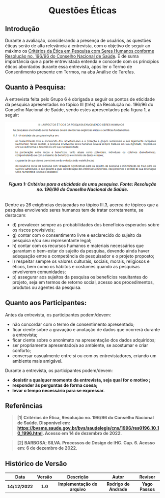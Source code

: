 <h1 align="center">Questões Éticas</h1>
 
## Introdução
Durante a avaliação, considerando a presença de usuários, as questões éticas serão de alta relevância à entrevista, com o objetivo de seguir ao máximo os [Critérios da Ética em Pesquisa com Seres Humanos conforme Resolução no. 196/96 do Conselho Nacional de Saúde](https://bvsms.saude.gov.br/bvs/saudelegis/cns/1996/res0196_10_10_1996.html). É de suma importância que a parte entrevistada entenda e concorde com os princípios éticos abordados durante essa entrevista, após ler o Termo de Consentimento presente em Termos, na aba Análise de Tarefas.

## Quanto à Pesquisa:
A entrevista feita pelo Grupo 6 é obrigada a seguir os pontos de eticidade da pesquisa apresentados no tópico III (três) da Resolução no. 196/96 do Conselho Nacional de Saúde, sendo estes apresentados pela figura 1, a seguir:

!["Aspectos éticos da pesquisa envolvendo seres humanos"](./images_planejamento/etc_1.png)
<figcaption align='center'>
   <h6><b>Figura 1: Critérios para a eticidade de uma pesquisa. Fonte: Resolução no. 196/96 do Conselho Nacional de Saúde.</b></h6>
</figcaption>
</center>

Dentre as 26 exigências destacadas no tópico III.3, acerca de tópicos que a pesquisa envolvendo seres humanos tem de tratar corretamente, se destacam:
<ul>
  <li>d) prevalecer sempre as probabilidades dos benefícios esperados sobre os riscos previsíveis; </li>
  <li>g) contar com o consentimento livre e esclarecido do sujeito da pesquisa e/ou seu representante legal;
  <li>h) contar com os recursos humanos e materiais necessários que garantam o bem-estar do sujeito da pesquisa, devendo ainda haver adequação entre a competência do pesquisador e o projeto proposto;
  <li>l) respeitar sempre os valores culturais, sociais, morais, religiosos e éticos, bem como os hábitos e costumes quando as pesquisas envolverem comunidades;
  <li>p) assegurar aos sujeitos da pesquisa os benefícios resultantes do projeto, seja em termos de retorno social, acesso aos procedimentos, produtos ou agentes da pesquisa.</li>
</ul>

## Quanto aos Participantes:
Antes da entrevista, os participantes podem/devem:
<ul>
  <li>não concordar com o termo de consentimento apresentado; </li>
  <li>ficar ciente sobre a gravação e anotação de dados que ocorrerá durante a entrevista;
  <li>ficar ciente sobre o anonimato na apresentação dos dados adquiridos;
  <li>ser propriamente apresentado/a ao ambiente, se acostumar e criar conforto;
  <li>conversar casualmente entre si ou com os entrevistadores, criando um ambiente mais amigável.</li>
</ul>

Durante a entrevista, os participantes podem/devem:
<ul>
  <li><b>desistir a qualquer momento da entrevista, seja qual for o motivo </b)>; </li>
  <li>responder às perguntas de forma coesa;
  <li>levar o tempo necessário para se expressar.</li>
</ul>




## Referências

> [1] Critérios de Ética, Resolução no. 196/96 do Conselho Nacional de Saúde. Disponível em: https://bvsms.saude.gov.br/bvs/saudelegis/cns/1996/res0196_10_10_1996.html. Acesso em 14 de dezembro de 2022.

> [2] BARBOSA; SILVA. **Processos de Design de IHC**. Cap. 6. Acesso em: 6 de dezembro de 2022.

## Histórico de Versão

|  Data  | Versão | Descrição | Autor | Revisor |
| :----: | :----: | :-------: | :---: | :--------:|
| 14/12/2022 | 1.0 | Implementação do arquivo| Rodrigo de Andrade  | Yago Passos |

